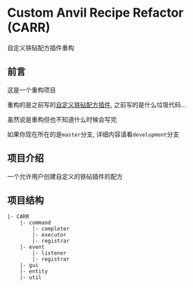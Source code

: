 # Custom Anvil Recipe Refactor (CARR)

自定义铁砧配方插件重构

## 前言

这是一个重构项目

重构的是之前写的[自定义铁砧配方插件](https://github.com/Tomotopieces/CustomAnvilRecipe), 之前写的是什么垃圾代码...

虽然说是重构但也不知道什么时候会写完

如果你现在所在的是`master`分支, 详细内容请看`development`分支

## 项目介绍

一个允许用户创建自定义的铁砧插件的配方

## 项目结构

```
|- CARR
    |- command
        |- completer
        |- executor
        |- registrar
    |- event
        |- listener
        |- registrar
    |- gui
    |- entity
    |- util
```
